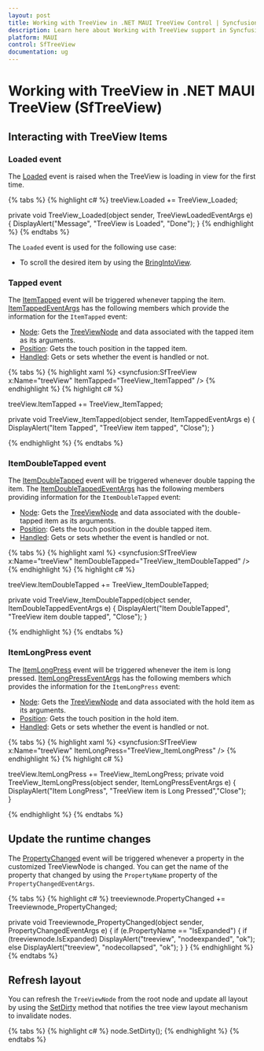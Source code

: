 ```yaml
---
layout: post
title: Working with TreeView in .NET MAUI TreeView Control | Syncfusion
description: Learn here about Working with TreeView support in Syncfusion .NET MAUI TreeView (SfTreeView) control and more.
platform: MAUI
control: SfTreeView
documentation: ug
---
```


# Working with TreeView in .NET MAUI TreeView (SfTreeView)

## Interacting with TreeView Items

### Loaded event

The [Loaded](https://help.syncfusion.com/cr/maui/Syncfusion.Maui.TreeView.SfTreeView.html#Syncfusion_Maui_TreeView_SfTreeView_Loaded) event is raised when the TreeView is loading in view for the first time.

{% tabs %}
{% highlight c# %}
treeView.Loaded += TreeView_Loaded;

private void TreeView_Loaded(object sender, TreeViewLoadedEventArgs e)
{
   DisplayAlert("Message", "TreeView is Loaded", "Done");
}
{% endhighlight %}
{% endtabs %}

The `Loaded` event is used for the following use case:

* To scroll the desired item by using the [BringIntoView](https://help.syncfusion.com/cr/maui/Syncfusion.Maui.TreeView.SfTreeView.html#Syncfusion_Maui_TreeView_SfTreeView_BringIntoView_Syncfusion_TreeView_Engine_TreeViewNode_System_Boolean_System_Boolean_Microsoft_Maui_Controls_ScrollToPosition_).

### Tapped event

The [ItemTapped](https://help.syncfusion.com/cr/maui/Syncfusion.Maui.TreeView.SfTreeView.html#Syncfusion_Maui_TreeView_SfTreeView_ItemTapped) event will be triggered whenever tapping the item. [ItemTappedEventArgs](https://help.syncfusion.com/cr/maui/Syncfusion.Maui.TreeView.ItemTappedEventArgs.html) has the following members which provide the information for the `ItemTapped` event:

 * [Node](https://help.syncfusion.com/cr/maui/Syncfusion.Maui.TreeView.ItemTappedEventArgs.html#Syncfusion_Maui_TreeView_ItemTappedEventArgs_Node): Gets the [TreeViewNode](https://help.syncfusion.com/cr/maui/Syncfusion.TreeView.Engine.TreeViewNode.html) and data associated with the tapped item as its arguments.
 * [Position](https://help.syncfusion.com/cr/maui/Syncfusion.Maui.TreeView.ItemTappedEventArgs.html#Syncfusion_Maui_TreeView_ItemTappedEventArgs_Position): Gets the touch position in the tapped item.
 * [Handled](https://help.syncfusion.com/cr/maui/Syncfusion.Maui.TreeView.ItemTappedEventArgs.html#Syncfusion_Maui_TreeView_ItemTappedEventArgs_Handled): Gets or sets whether the event is handled or not.

{% tabs %}
{% highlight xaml %}
<syncfusion:SfTreeView x:Name="treeView" ItemTapped="TreeView_ItemTapped" />
{% endhighlight %}
{% highlight c# %}

treeView.ItemTapped += TreeView_ItemTapped;

private void TreeView_ItemTapped(object sender, ItemTappedEventArgs e)
{
    DisplayAlert("Item Tapped", "TreeView item tapped", "Close");
}

{% endhighlight %}
{% endtabs %}

### ItemDoubleTapped event

The [ItemDoubleTapped](https://help.syncfusion.com/cr/maui/Syncfusion.Maui.TreeView.SfTreeView.html#Syncfusion_Maui_TreeView_SfTreeView_ItemDoubleTapped) event will be triggered whenever double tapping the item. The [ItemDoubleTappedEventArgs](https://help.syncfusion.com/cr/maui/Syncfusion.Maui.TreeView.ItemDoubleTappedEventArgs.html) has the following members providing information for the `ItemDoubleTapped` event:

 * [Node](https://help.syncfusion.com/cr/maui/Syncfusion.Maui.TreeView.ItemDoubleTappedEventArgs.html#Syncfusion_Maui_TreeView_ItemDoubleTappedEventArgs_Node): Gets the [TreeViewNode](https://help.syncfusion.com/cr/maui/Syncfusion.TreeView.Engine.TreeViewNode.html) and data associated with the double-tapped item as its arguments.
 * [Position](https://help.syncfusion.com/cr/maui/Syncfusion.Maui.TreeView.ItemDoubleTappedEventArgs.html#Syncfusion_Maui_TreeView_ItemDoubleTappedEventArgs_Position): Gets the touch position in the double tapped item.
 * [Handled](https://help.syncfusion.com/cr/maui/Syncfusion.Maui.TreeView.ItemDoubleTappedEventArgs.html#Syncfusion_Maui_TreeView_ItemDoubleTappedEventArgs_Handled): Gets or sets whether the event is handled or not.

{% tabs %}
{% highlight xaml %}
<syncfusion:SfTreeView x:Name="treeView" ItemDoubleTapped="TreeView_ItemDoubleTapped" />
{% endhighlight %}
{% highlight c# %}

treeView.ItemDoubleTapped += TreeView_ItemDoubleTapped;

private void TreeView_ItemDoubleTapped(object sender, ItemDoubleTappedEventArgs e)
{
    DisplayAlert("Item DoubleTapped", "TreeView item double tapped", "Close");
}

{% endhighlight %}
{% endtabs %}

### ItemLongPress event

The [ItemLongPress](https://help.syncfusion.com/cr/maui/Syncfusion.Maui.TreeView.SfTreeView.html#Syncfusion_Maui_TreeView_SfTreeView_ItemLongPress) event will be triggered whenever the item is long pressed.
 [ItemLongPressEventArgs](https://help.syncfusion.com/cr/maui/Syncfusion.Maui.TreeView.ItemLongPressEventArgs.html) has the following members which provides the information for the `ItemLongPress` event:

 * [Node](https://help.syncfusion.com/cr/maui/Syncfusion.Maui.TreeView.ItemLongPressEventArgs.html#Syncfusion_Maui_TreeView_ItemLongPressEventArgs_Node): Gets the [TreeViewNode](https://help.syncfusion.com/cr/maui/Syncfusion.TreeView.Engine.TreeViewNode.html) and data associated with the hold item as its arguments.
 * [Position](https://help.syncfusion.com/cr/maui/Syncfusion.Maui.TreeView.ItemLongPressEventArgs.html#Syncfusion_Maui_TreeView_ItemLongPressEventArgs_Position): Gets the touch position in the hold item.
 * [Handled](https://help.syncfusion.com/cr/maui/Syncfusion.Maui.TreeView.ItemLongPressEventArgs.html#Syncfusion_Maui_TreeView_ItemLongPressEventArgs_Handled): Gets or sets whether the event is handled or not.

{% tabs %}
{% highlight xaml %}
<syncfusion:SfTreeView x:Name="treeView" ItemLongPress="TreeView_ItemLongPress" />
{% endhighlight %}
{% highlight c# %}

treeView.ItemLongPress += TreeView_ItemLongPress;
private void TreeView_ItemLongPress(object sender, ItemLongPressEventArgs e)
{
    DisplayAlert("Item LongPress", "TreeView item is Long Pressed","Close");   
}

{% endhighlight %}
{% endtabs %}

## Update the runtime changes

The [PropertyChanged](https://help.syncfusion.com/cr/maui/Syncfusion.TreeView.Engine.TreeViewNode.html#Syncfusion_TreeView_Engine_TreeViewNode_PropertyChanged) event will be triggered whenever a property in the customized TreeViewNode is changed. You can get the name of the property that changed by using the `PropertyName` property of the `PropertyChangedEventArgs`.

{% tabs %}
{% highlight c# %}
treeviewnode.PropertyChanged += Treeviewnode_PropertyChanged;

private void Treeviewnode_PropertyChanged(object sender, PropertyChangedEventArgs e)
{
    if (e.PropertyName == "IsExpanded")
    {
        if (treeviewnode.IsExpanded)
            DisplayAlert("treeview", "nodeexpanded", "ok");
        else
            DisplayAlert("treeview", "nodecollapsed", "ok");
    }
}
{% endhighlight %}
{% endtabs %}

## Refresh layout

You can refresh the `TreeViewNode` from the root node and update all layout by using the [SetDirty](https://help.syncfusion.com/cr/maui/Syncfusion.TreeView.Engine.TreeViewNode.html#Syncfusion_TreeView_Engine_TreeViewNode_SetDirty) method that notifies the tree view layout mechanism to invalidate nodes.

{% tabs %}
{% highlight c# %}
node.SetDirty();
{% endhighlight %}
{% endtabs %}

